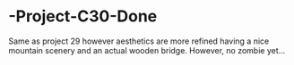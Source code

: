# -Project-C30-Done
Same as project 29 however aesthetics are more refined having a nice mountain scenery and an actual wooden bridge. However, no zombie yet...
